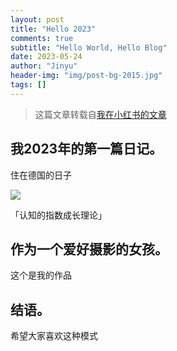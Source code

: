 ```yaml
---
layout: post
title: "Hello 2023"
comments: true
subtitle: "Hello World, Hello Blog"
date: 2023-05-24
author: "Jinyu"
header-img: "img/post-bg-2015.jpg"
tags: []
---
```


> 这篇文章转载自[我在小红书的文章](https://www.zhihu.com/question/403735935/answer/1321904076)

我2023年的第一篇日记。
------

住在德国的日子

![](/img/in-post/post-family/Nuernberg.png)

「认知的指数成长理论」

作为一个爱好摄影的女孩。
-------

这个是我的作品

结语。
---
希望大家喜欢这种模式

